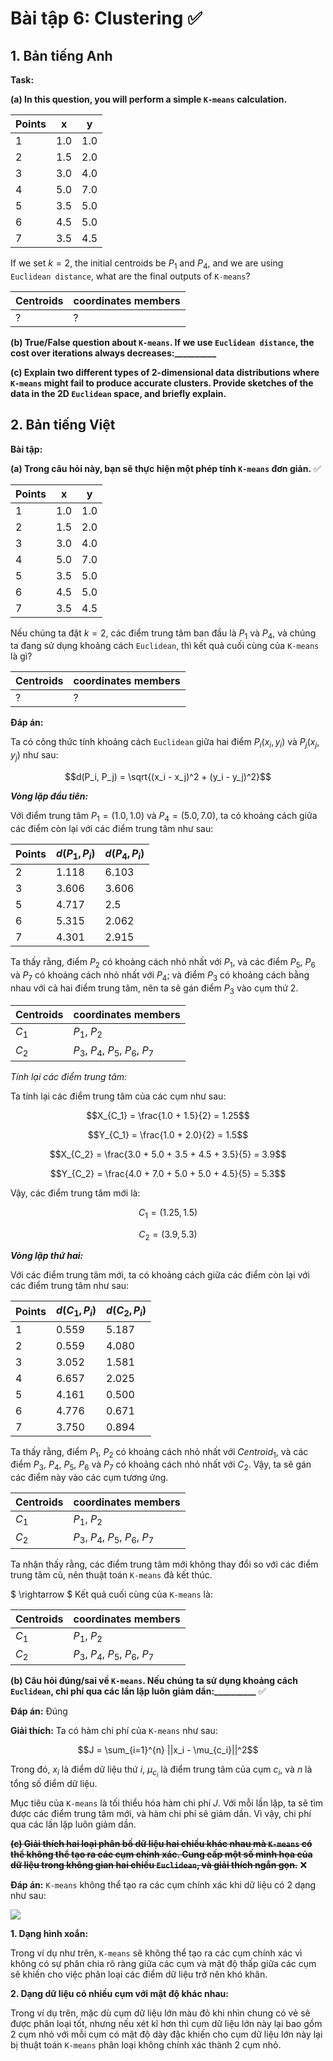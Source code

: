 # **Bài tập 6: Clustering** ✅

## **1. Bản tiếng Anh**

**Task:** 

**(a) In this question, you will perform a simple `K-means` calculation.**

|Points| x | y |
|---|---|---|
|1|1.0|1.0|
|2|1.5|2.0|
|3|3.0|4.0|
|4|5.0|7.0|
|5|3.5|5.0|
|6|4.5|5.0|
|7|3.5|4.5|

If we set $k = 2$, the initial centroids be $P_1$ and $P_4$, and we are using `Euclidean distance`, what are the final outputs of `K-means`?

|Centroids| coordinates members |
|---|---|
|? | ? |

**(b) True/False question about `K-means`. If we use `Euclidean distance`, the cost over iterations always decreases:__________**

**(c) Explain two different types of 2-dimensional data distributions where `K-means` might fail to produce accurate clusters. Provide sketches of the data in the 2D `Euclidean` space, and briefly explain.**

## **2. Bản tiếng Việt**

**Bài tập:**

**(a) Trong câu hỏi này, bạn sẽ thực hiện một phép tính `K-means` đơn giản.** ✅

|Points| x | y |
|---|---|---|
|1|1.0|1.0|
|2|1.5|2.0|
|3|3.0|4.0|
|4|5.0|7.0|
|5|3.5|5.0|
|6|4.5|5.0|
|7|3.5|4.5|

Nếu chúng ta đặt $k = 2$, các điểm trung tâm ban đầu là $P_1$ và $P_4$, và chúng ta đang sử dụng khoảng cách `Euclidean`, thì kết quả cuối cùng của `K-means` là gì?

|Centroids| coordinates members |
|---|---|
|? | ? |

**Đáp án:**

Ta có công thức tính khoảng cách `Euclidean` giữa hai điểm $P_i(x_i, y_i)$ và $P_j(x_j, y_j)$ như sau:

$$d(P_i, P_j) = \sqrt{(x_i - x_j)^2 + (y_i - y_j)^2}$$

***Vòng lặp đầu tiên:***

Với điểm trung tâm $P_1=(1.0, 1.0)$ và $P_4=(5.0, 7.0)$, ta có khoảng cách giữa các điểm còn lại với các điểm trung tâm như sau:

|Points| $d(P_1, P_i)$ | $d(P_4, P_i)$ |
|---|---|---|
|2|1.118|6.103|
|3|3.606|3.606|
|5|4.717|2.5|
|6|5.315|2.062|
|7|4.301|2.915|

Ta thấy rằng, điểm $P_2$ có khoảng cách nhỏ nhất với $P_1$, và các điểm $P_5$, $P_6$ và $P_7$ có khoảng cách nhỏ nhất với $P_4$; và điểm $P_3$ có khoảng cách bằng nhau với cả hai điểm trung tâm, nên ta sẽ gán điểm $P_3$ vào cụm thứ 2.

|Centroids| coordinates members |
|---|---|
|$C_1$ | $P_1$, $P_2$|
|$C_2$ | $P_3$, $P_4$, $P_5$, $P_6$, $P_7$|

*Tính lại các điểm trung tâm:*

Ta tính lại các điểm trung tâm của các cụm như sau:

$$X_{C_1} = \frac{1.0 + 1.5}{2} = 1.25$$

$$Y_{C_1} = \frac{1.0 + 2.0}{2} = 1.5$$

$$X_{C_2} = \frac{3.0 + 5.0 + 3.5 + 4.5 + 3.5}{5} = 3.9$$

$$Y_{C_2} = \frac{4.0 + 7.0 + 5.0 + 5.0 + 4.5}{5} = 5.3$$

Vậy, các điểm trung tâm mới là:

$$C_1 = (1.25, 1.5)$$

$$C_2 = (3.9, 5.3)$$

***Vòng lặp thứ hai:***

Với các điểm trung tâm mới, ta có khoảng cách giữa các điểm còn lại với các điểm trung tâm như sau:

|Points| $d(C_1, P_i)$ | $d(C_2, P_i)$ |
|---|---|---|
|1|0.559|5.187|
|2|0.559|4.080|
|3|3.052|1.581|
|4|6.657|2.025|
|5|4.161|0.500|
|6|4.776|0.671|
|7|3.750|0.894|

Ta thấy rằng, điểm $P_1$, $P_2$ có khoảng cách nhỏ nhất với $Centroid_1$, và các điểm $P_3$, $P_4$, $P_5$, $P_6$ và $P_7$ có khoảng cách nhỏ nhất với $C_2$. Vậy, ta sẽ gán các điểm này vào các cụm tương ứng.

|Centroids| coordinates members |
|---|---|
|$C_1$ | $P_1$, $P_2$|
|$C_2$ | $P_3$, $P_4$, $P_5$, $P_6$, $P_7$|

Ta nhận thấy rằng, các điểm trung tâm mới không thay đổi so với các điểm trung tâm cũ, nên thuật toán `K-means` đã kết thúc.

$ \rightarrow $ Kết quả cuối cùng của `K-means` là:

|Centroids| coordinates members |
|---|---|
|$C_1$ | $P_1$, $P_2$|
|$C_2$ | $P_3$, $P_4$, $P_5$, $P_6$, $P_7$|

**(b) Câu hỏi đúng/sai về `K-means`. Nếu chúng ta sử dụng khoảng cách `Euclidean`, chi phí qua các lần lặp luôn giảm dần:__________** ✅

**Đáp án:** Đúng

**Giải thích:** Ta có hàm chi phí của `K-means` như sau:

$$J = \sum_{i=1}^{n} ||x_i - \mu_{c_i}||^2$$

Trong đó, $x_i$ là điểm dữ liệu thứ $i$, $\mu_{c_i}$ là điểm trung tâm của cụm $c_i$, và $n$ là tổng số điểm dữ liệu.

Mục tiêu của `K-means` là tối thiểu hóa hàm chi phí $J$. Với mỗi lần lặp, ta sẽ tìm được các điểm trung tâm mới, và hàm chi phí sẽ giảm dần. Vì vậy, chi phí qua các lần lặp luôn giảm dần.

~~**(c) Giải thích hai loại phân bố dữ liệu hai chiều khác nhau mà `K-means` có thể không thể tạo ra các cụm chính xác. Cung cấp một số minh họa của dữ liệu trong không gian hai chiều `Euclidean`, và giải thích ngắn gọn.**~~ ❌

**Đáp án:** `K-means` không thể tạo ra các cụm chính xác khi dữ liệu có 2 dạng như sau:

![](https://s3-ap-south-1.amazonaws.com/av-blog-media/wp-content/uploads/2017/02/05114142/q16sol.png)

**1. Dạng hình xoắn:**

Trong ví dụ như trên, `K-means` sẽ không thể tạo ra các cụm chính xác vì không có sự phân chia rõ ràng giữa các cụm và mật độ thấp giữa các cụm sẽ khiến cho việc phân loại các điểm dữ liệu trở nên khó khăn.

**2. Dạng dữ liệu có nhiều cụm với mật độ khác nhau:**

Trong ví dụ trên, mặc dù cụm dữ liệu lớn màu đỏ khi nhìn chung có vẻ sẽ được phân loại tốt, nhưng nếu xét kĩ hơn thì cụm dữ liệu lớn này lại bao gồm 2 cụm nhỏ với mỗi cụm có mật độ dày đặc khiến cho cụm dữ liệu lớn này lại bị thuật toán `K-means` phân loại không chính xác thành 2 cụm nhỏ.



